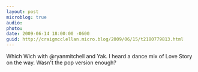 ```yaml
---
layout: post
microblog: true
audio: 
photo: 
date: 2009-06-14 18:00:00 -0600
guid: http://craigmcclellan.micro.blog/2009/06/15/t2180779813.html
---
```

Which Wich with @ryanmitchell and Yak. I heard a dance mix of Love Story on the way. Wasn't the pop version enough?
